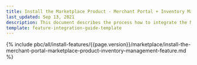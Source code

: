 ```yaml
---
title: Install the Marketplace Product - Merchant Portal + Inventory Management feature
last_updated: Sep 13, 2021
description: This document describes the process how to integrate the Merchant Portal - Marketplace Product + Inventory Management feature into a Spryker project.
template: feature-integration-guide-template
---
```


{% include pbc/all/install-features/{{page.version}}/marketplace/install-the-merchant-portal-marketplace-product-inventory-management-feature.md %} <!-- To edit, see /_includes/pbc/all/install-features/202212.0/marketplace/install-the-merchant-portal-marketplace-product-inventory-management-feature.md -->

